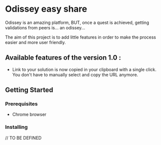 # Odissey easy share

Odissey is an amazing platform, BUT, once a quest is achieved, getting validations from peers is... an odissey...

The aim of this project is to add little features in order to make the process easier and more user friendly.

## Available features of the version 1.0 :

* Link to your solution is now copied in your clipboard with a single click. You don't have to manually select and copy the URL anymore. 

## Getting Started

### Prerequisites

* Chrome browser

### Installing

// TO BE DEFINED

